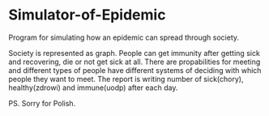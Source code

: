 # Simulator-of-Epidemic
Program for simulating how an epidemic can spread through society.

Society is represented as graph. People can get immunity after getting sick and recovering, die or not get sick at all.
There are propabilities for meeting and different types of people have different systems of deciding with which people they want to meet.
The report is writing number of sick(chory), healthy(zdrowi) and immune(uodp) after each day.

PS. Sorry for Polish.
